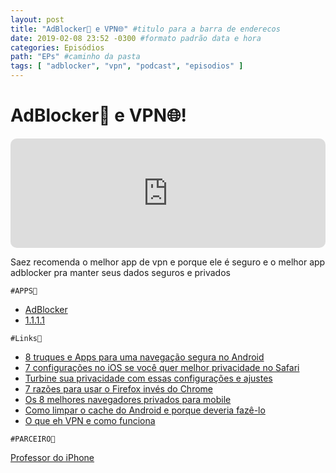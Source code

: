 ```yaml
---
layout: post
title: "AdBlocker🚫 e VPN🌐" #titulo para a barra de enderecos
date: 2019-02-08 23:52 -0300 #formato padrão data e hora
categories: Episódios
path: "EPs" #caminho da pasta
tags: [ "adblocker", "vpn", "podcast", "episodios" ]
---
```


# AdBlocker🚫 e VPN🌐!

<iframe allow="autoplay *; encrypted-media *; fullscreen *; clipboard-write" frameborder="0" height="175" style="width:100%;max-width:660px;overflow:hidden;border-radius:10px;" sandbox="allow-forms allow-popups allow-same-origin allow-scripts allow-storage-access-by-user-activation allow-top-navigation-by-user-activation" src="https://embed.podcasts.apple.com/us/podcast/podapps/id1434188907?i=1000429431162&theme=auto"></iframe>

Saez recomenda o melhor app de vpn e porque ele é seguro e o melhor app adblocker pra manter seus dados seguros e privados

`#APPS📲`

- [AdBlocker](https://itunes.apple.com/br/app/adblocker/id1018301773?l=en&mt=8)
- [1.1.1.1](https://itunes.apple.com/br/app/1-1-1-1-faster-internet/id1423538627?l=en&mt=8)

`#Links🔗`

- [8 truques e Apps para uma navegação segura no Android](https://www.makeuseof.com/tag/change-ios-settings-privacy-safari/)
- [7 configurações no iOS se você quer melhor privacidade no Safari](https://www.makeuseof.com/tag/change-ios-settings-privacy-safari/)
- [Turbine sua privacidade com essas configurações e ajustes](https://www.makeuseof.com/tag/minimize-data-collected-iphone/)
- [7 razões para usar o Firefox invés do Chrome](https://www.makeuseof.com/tag/switch-chrome-firefox/)
- [Os 8 melhores navegadores privados para mobile](https://www.makeuseof.com/tag/best-private-browsers-phones/)
- [Como limpar o cache do Android e porque deveria fazê-lo](https://www.makeuseof.com/tag/clear-cache-android/)
- [O que eh VPN e como funciona](https://www.makeuseof.com/tag/what-is-a-vpn-connection/)

`#PARCEIRO👥`

[Professor do iPhone](https://www.professordoiphone.com.br)
